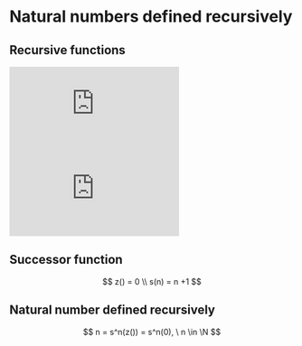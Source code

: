 # Natural numbers defined recursively

## Recursive functions

![](http://latex.codecogs.com/gif.latex?f%5E0%28x%29%20%3D%20x%2C%20%5C%20%5Cforall%20x.)
![](http://latex.codecogs.com/gif.latex?f%5E%7Bi&plus;1%7D%20%3D%20f%28f%5Ei%28x%29%29%2C%20%5C%20%5Cforall%20i%20%5Cge%200)
## Successor function

$$
z() = 0 \\
s(n) = n +1
$$

## Natural number defined recursively

$$
n = s^n(z()) = s^n(0), \ n \in \N
$$
